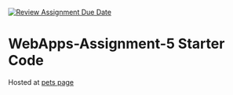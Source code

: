[![Review Assignment Due Date](https://classroom.github.com/assets/deadline-readme-button-22041afd0340ce965d47ae6ef1cefeee28c7c493a6346c4f15d667ab976d596c.svg)](https://classroom.github.com/a/I_cAM86b)
# WebApps-Assignment-5 Starter Code

Hosted at [pets page](https://44-563-webapps-s25.github.io44563-webapps-s25-assignment5-CharanReddy2504/pets.html)